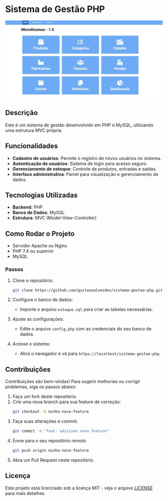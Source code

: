 # Sistema de Gestão PHP

![Banner do Sistema de Gestão PHP](tela.jpg)

## Descrição 

Este é um sistema de gestão desenvolvido em PHP e MySQL, utilizando uma estrutura MVC própria. 

## Funcionalidades

- **Cadastro de usuários**: Permite o registro de novos usuários no sistema.
- **Autenticação de usuários**: Sistema de login para acesso seguro.
- **Gerenciamento de estoque**: Controle de produtos, entradas e saídas.
- **Interface administrativa**: Painel para visualização e gerenciamento de dados.


## Tecnologias Utilizadas

- **Backend**: PHP
- **Banco de Dados**: MySQL
- **Estrutura**: MVC (Model-View-Controller)

## Como Rodar o Projeto

- Servidor Apache ou Nginx
- PHP 7.4 ou superior
- MySQL 

### Passos

1. Clone o repositório:
    ```bash
    git clone https://github.com/gustavoalvesdev/sistema-gestao-php.git
    ```

2. Configure o banco de dados: 
    - Importe o arquivo `estoque.sql` para criar as tabelas necessárias.

3. Ajuste as configurações: 
    - Edite o arquivo `config.php` com as credenciais do seu banco de dados.

4. Acesse o sistema:
    - Abra o navegador e vá para `https://localhost/sistema-gestao-php`.

## Contribuições 

Contribuições são bem-vindas! Para sugerir melhorias ou corrigir problemas, siga os passos abaixo:

1. Faça um fork deste repositório.
2. Crie uma nova branch para sua feature de correção:
    ```bash
    git checkout -b minha-nova-feature
    ```
3. Faça suas alterações e commit:
    ```bash
    git commit -m "feat: adiciona nova feature"
    ```
4. Envie para o seu repositório remoto
    ```bash
    git push origin minha-nova-feature
    ```
5. Abra um Pull Request neste repositório.

## Licença

Este projeto está licenciado sob a licença MIT - veja o arquivo [LICENSE](LICENSE) para mais detalhes.